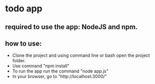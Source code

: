 # todo app 
## required to use the app: NodeJS and npm.
## how to use:
* Clone the project and using command line or bash open the project folder. 
* Use command "npm install" 
* To run the app run the command "node app.js"
* In your browser, go to "http://localhost:3000/" 
